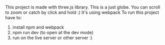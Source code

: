 This project is made with three.js library. This is a just globe. You can scroll to zoom or catch by click and hold :)
It's using webpack
To run this project have to:
1. install npm and webpack
2. npm run dev (to open at the dev mode)
3. run on the live server or other server :)
